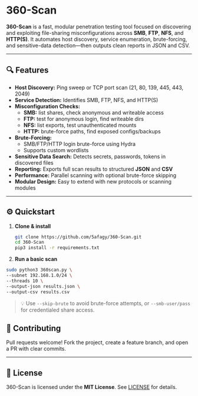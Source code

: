 # 360-Scan

**360-Scan** is a fast, modular penetration testing tool focused on discovering and exploiting file-sharing misconfigurations across **SMB**, **FTP**, **NFS**, and **HTTP(S)**. It automates host discovery, service enumeration, brute-forcing, and sensitive-data detection—then outputs clean reports in JSON and CSV.

---

## 🔍 Features

- **Host Discovery:** Ping sweep or TCP port scan (21, 80, 139, 445, 443, 2049)  
- **Service Detection:** Identifies SMB, FTP, NFS, and HTTP(S)  
- **Misconfiguration Checks:**  
  - **SMB:** list shares, check anonymous and writeable access  
  - **FTP:** test for anonymous login, find writeable dirs  
  - **NFS:** list exports, test unauthenticated mounts  
  - **HTTP:** brute-force paths, find exposed configs/backups  
- **Brute-Forcing:**  
  - SMB/FTP/HTTP login brute-force using Hydra  
  - Supports custom wordlists  
- **Sensitive Data Search:** Detects secrets, passwords, tokens in discovered files  
- **Reporting:** Exports full scan results to structured **JSON** and **CSV**  
- **Performance:** Parallel scanning with optional brute-force skipping  
- **Modular Design:** Easy to extend with new protocols or scanning modules  

---

## ⚙️ Quickstart

1. **Clone & install**  
   ```bash
   git clone https://github.com/5afagy/360-Scan.git
   cd 360-Scan
   pip3 install -r requirements.txt

2.  **Run a basic scan**
   ```bash
   sudo python3 360scan.py \
  --subnet 192.168.1.0/24 \
  --threads 10 \
  --output-json results.json \
  --output-csv results.csv
```


> 💡 Use `--skip-brute` to avoid brute-force attempts, or `--smb-user/pass` for credentialed share access.

## 🤝 Contributing

Pull requests welcome! Fork the project, create a feature branch, and open a PR with clear commits.

---

## 📄 License

360-Scan is licensed under the **MIT License**. See [LICENSE](LICENSE) for details.

